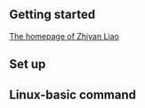 ## Getting started
[The homepage of Zhiyan Liao](https://github.com/LeoLeo0302)
## Set up
## Linux-basic command
